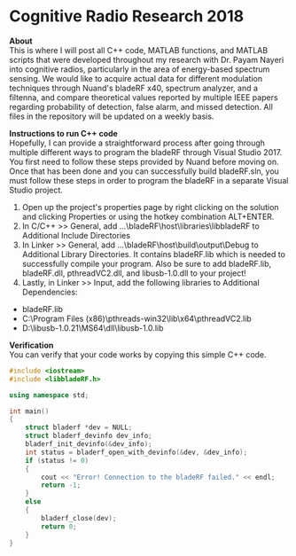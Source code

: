 # Cognitive Radio Research 2018
**About** <br />
This is where I will post all C++ code, MATLAB functions, and MATLAB scripts that were developed throughout my research with Dr. Payam Nayeri into cognitive radios, particularly in the area of energy-based spectrum sensing. We would like to acquire actual data for different modulation techniques through Nuand's bladeRF x40, spectrum analyzer, and a filtenna, and compare theoretical values reported by multiple IEEE papers regarding probability of detection, false alarm, and missed detection. All files in the repository will be updated on a weekly basis.

**Instructions to run C++ code** <br />
Hopefully, I can provide a straightforward process after going through multiple different ways to program the bladeRF through Visual Studio 2017. You first need to follow these steps provided by Nuand before moving on. <br />
Once that has been done and you can successfully build bladeRF.sln, you must follow these steps in order to program the bladeRF in a separate Visual Studio project. <br />
1. Open up the project's properties page by right clicking on the solution and clicking Properties or using the hotkey combination ALT+ENTER. 
2. In C/C++ >> General, add ...\bladeRF\host\libraries\libbladeRF to Additional Include Directories
3. In Linker >> General, add ...\bladeRF\host\build\output\Debug to Additional Library Directories. It contains bladeRF.lib which is needed to successfully compile your program. Also be sure to add bladeRF.lib, bladeRF.dll, pthreadVC2.dll, and libusb-1.0.dll to your project!
4. Lastly, in Linker >> Input, add the following libraries to Additional Dependencies:
  - bladeRF.lib
  - C:\Program Files (x86)\pthreads-win32\lib\x64\pthreadVC2.lib
  - D:\libusb-1.0.21\MS64\dll\libusb-1.0.lib

**Verification** <br />
You can verify that your code works by copying this simple C++ code. 
```C++
#include <iostream>
#include <libbladeRF.h>

using namespace std;

int main()
{
	struct bladerf *dev = NULL;
	struct bladerf_devinfo dev_info;
	bladerf_init_devinfo(&dev_info);
	int status = bladerf_open_with_devinfo(&dev, &dev_info); 
	if (status != 0)
	{
		cout << "Error! Connection to the bladeRF failed." << endl;
		return -1;
	}
	else
	{
		bladerf_close(dev);
		return 0;
	}
}
```
